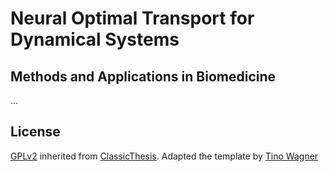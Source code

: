 # Neural Optimal Transport for Dynamical Systems
## Methods and Applications in Biomedicine

...

## License

[GPLv2](https://opensource.org/licenses/GPL-2.0) inherited from
[ClassicThesis](https://www.ctan.org/tex-archive/macros/latex/contrib/classicthesis/).
Adapted the template by [Tino Wagner](http://www.tinowagner.com/)
